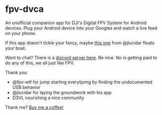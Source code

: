 # fpv-dvca
An unofficial companion app for DJI's Digital FPV System for Android devices.
Plug your Android device into your Googles and watch a live feed on your phone.

If this app doesn't tickle your fancy, maybe [this one](https://github.com/fpvout/DigiView-Android) from @jlucidar floats your boat.

Want to chat? There is a [discord server here](https://discord.gg/q5gHFXAs9e).
Be nice. No is getting paid to do any of this, we all just like FPV.

Thank you:
* @fpv-wtf for jump starting everytjomg by finding the undocumented USB behavior
* @jlucidar for laying the groundwork with his app
* D3VL nourishing a nice community

Thank me? [Buy me a coffee!](https://www.buymeacoffee.com/tydarken)